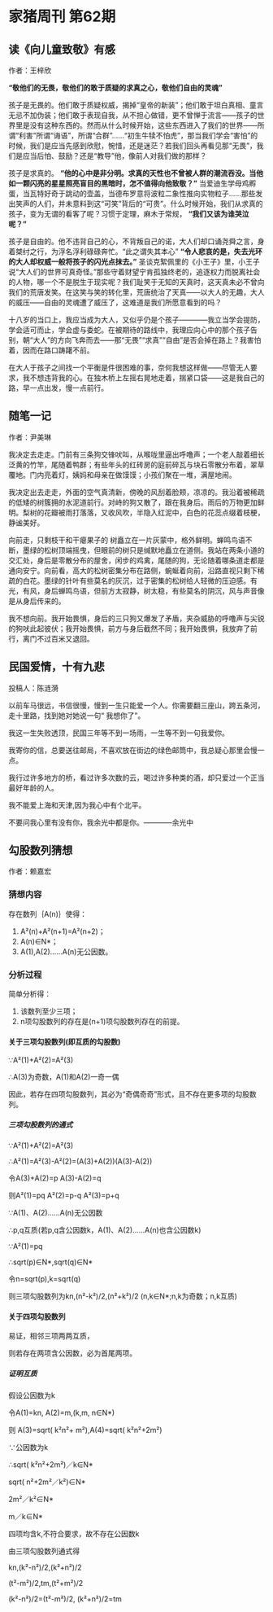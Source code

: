 # 家猪周刊 第62期

## 读《向儿童致敬》有感

作者：王梓欣

**“敬他们的无畏，敬他们的敢于质疑的求真之心，敬他们自由的灵魂”**

孩子是无畏的。他们敢于质疑权威，揭掉“皇帝的新装”；他们敢于坦白真相、童言无忌不加伪装；他们敢于表现自我，从不担心做错，更不曾惮于流言——孩子的世界里是没有这种东西的。然而从什么时候开始，这些东西进入了我们的世界——所谓“利害”所谓“诲语”，所谓“合群”……“初生牛犊不怕虎”，那当我们学会“害怕”的时候，我们是应当先感到欣慰，惋惜，还是迷茫？若我们回头再看见那“无畏”，我们是应当后怕、鼓励？还是“教导”他，像前人对我们做的那样？

孩子是求真的。 **“他的心中是非分明。求真的天性也不曾被人群的潮流吞没。当他如一颗闪亮的星星照亮盲目的黑暗时，怎不值得向他致敬？”** 当爱迪生学母鸡孵蛋，当瓦特好奇于跳动的壶盖，当德布罗意将波粒二象性推向实物粒子……那些发出笑声的人们，并未意料到这“可笑”背后的“可贵”。什么时候开始，我们从求真的孩子，变为无谓的看客了呢？习惯于定理，麻木于常规， **“我们又该为谁哭泣呢？”**

孩子是自由的。他不违背自己的心，不背叛自己的诺，大人们却口诵尧舜之言，身着桀纣之行，为浮名浮利碌碌奔忙。“此之谓失其本心” **“令人悲哀的是，失去光环的大人却权威一般将孩子的闪光点抹去。”** 圣谈克絮佩里的《小王子》里，小王子说“大人们的世界可真奇怪。”那些守着财望宁肯孤独终老的，追逐权力而脱离社会的人物，哪一个不是脱生于现实呢？我们耻笑于无知的天真时，这天真未必不曾向我们的荒唐发笑。在这笑与笑的转化里，荒唐统治了天真——以大人的无趣，大人的威压——自由的灵魂遭了威压了，这难道是我们所愿意看到的吗？

十八岁的当口上，我应当成为大人，又似乎仍是个孩子————我立当学会提防，学会适可而止，学会虚与委蛇。在被期待的路线中，我理应向心中的那个孩子告别，朝“大人”的方向飞奔而去——那“无畏”“求真”“自由”是否会掉在路上？我害怕着，因而在路口踌躇不前。

在大人于孩子之间找一个平衡是件很困难的事，奈何我想这样做——尽管无人要求，我不想违背我的心。在独木桥上左摇右晃地走着，揣紧口袋——这是我自己的路，早一点出发，慢一点前行。

## 随笔一记

作者：尹美琳

我决定去走走。门前有三条狗交锋吠叫，从喉咙里逼出呼噜声；一个老人敲着细长泛黄的竹竿，尾随着鸭群；有些年头的红砖房的庭前碎瓦与块石零散分布着，翠草覆地。门内亮着灯，姨妈和母亲在做馍馍；小孩们聚在一堆，满屋地闹。

我决定出去走走，外面的空气真清新，傍晚的风刮着脸颊，凉凉的。我沿着被稀疏的低矮的树簇拥的水泥道前行。对峙的狗又散了，跟在我身后。雨后的万物更加鲜明。梨树的花瓣被雨打落落，又收风吹，半隐入红泥中，白色的花蕊点缀着枝梗，静谧美好。

向前走，只剩枝干和干瘪果子的  树矗立在一片灰蒙中，格外鲜明。蝉鸣鸟语不断，墨绿的松树顶端摇曳，但眼前的树只是缄默地矗立在道侧。我站在两条小道的交汇处，身后是零散分布的屋舍，闲步的鸡禽，尾随的狗，无论随着哪条道走都是通向安宁。向前看，高大的松树密集分布在路侧，蜿蜒着向前，沿路直视只剩下稀疏的白花。墨绿的针叶有些莫名的灰沉，过于密集的松树给人轻微的压迫感。有光，有风，身后蝉鸣鸟语，但前方太寂静，树太稳，有些莫名的阴沉，风与声音像是从身后传来的。

我不想向前。我开始畏惧，身后的三只狗又爆发了矛盾，夹杂威胁的呼噜声与尖锐的狗吠此起彼伏；我开始畏惧，前方与身后截然不同；我开始畏惧，我放弃了前行，离门不过百米又退回。

## 民国爱情，十有九悲

投稿人：陈涟漪

以前车马很远，书信很慢，慢到一生只能爱一个人。你需要翻三座山，跨五条河，走十里路，找到她对她说一句“ 我想你了”。

我这一生失败透顶，民国三年等不到一场雨，一生等不到一句我爱你。

我寄你的信，总要送往邮局，不喜欢放在街边的绿色邮筒中，我总疑心那里会慢一点。

我行过许多地方的桥，看过许多次数的云，喝过许多种类的酒，却只爱过一个正当最好年龄的人。

我不能爱上海和天津,因为我心中有个北平。

不要问我心里有没有你，我余光中都是你。————余光中

## 勾股数列猜想

作者：赖嘉宏

### 猜想内容

存在数列｛A(n)｝使得：

  1. A²(n)+A²(n+1)=A²(n+2)；
  2. A(n)∈N*；
  3. A(1),A(2)……A(n)无公因数。

### 分析过程

简单分析得：

  1. 该数列至少三项；
  2. n项勾股数列的存在是(n+1)项勾股数列存在的前提。

#### 关于三项勾股数列(即互质的勾股数)

∵A²(1)+A²(2)=A²(3)

∴A(3)为奇数，A(1)和A(2)一奇一偶

因此，若存在四项勾股数列，其必为“奇偶奇奇”形式，且不存在更多项的勾股数列。

##### 三项勾股数列的通式

∵A²(1)+A²(2)=A²(3)

∴A²(1)=A²(3)-A²(2)=(A(3)+A(2))(A(3)-A(2))

令A(3)+A(2)=p A(3)-A(2)=q

则A²(1)=pq A²(2)=p-q A²(3)=p+q

∵A(1)、A(2)……A(n)无公因数

∴p,q互质(若p,q含公因数k，A(1)、A(2)……A(n)也含公因数k)  

∵A²(1)=pq

∴sqrt(p)∈N*,sqrt(q)∈N*  

令n=sqrt(p),k=sqrt(q)

则三项勾股数列为kn,(n²-k²)/2,(n²+k²)/2 (n,k∈N*;n,k为奇数；n,k互质)

#### 关于四项勾股数列

易证，相邻三项两两互质，

则若存在两项含公因数，必为首尾两项。

##### 证明互质

假设公因数为k

令A(1)=kn, A(2)=m,(k,m, n∈N*)  

则 A(3)=sqrt( k²n²+ m²),A(4)=sqrt( k²n²+2m²)

∵公因数为k

∴sqrt( k²n²+2m²)／k∈N*

sqrt( n²+2m²／k²)∈N*  

2m²／k²∈N*

m／k∈N*  

四项均含k,不符合要求，故不存在公因数k

由三项勾股数列通式得

kn,(k²-n²)/2,(k²+n²)/2  

(t²-m²)/2,tm,(t²+m²)/2

(k²-n²)/2=(t²-m²)/2, (k²+n²)/2=tm
